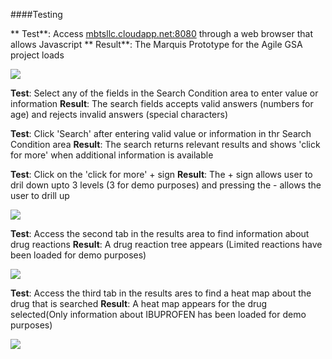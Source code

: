 ####Testing

** Test**: Access [mbtsllc.cloudapp.net:8080](http://mbtsllc.cloudapp.net:8080) through a web browser that allows Javascript
** Result**: The Marquis Prototype for the Agile GSA project loads

![](http://)

**Test**: Select any of the fields in the Search Condition area to enter value or information
**Result**: The search fields accepts valid answers (numbers for age) and rejects invalid answers (special characters)

**Test**: Click 'Search' after entering valid value or information in thr Search Condition area
**Result**: The search returns relevant results and shows 'click for more' when additional information is available

**Test**: Click on the 'click for more' + sign
**Result**: The + sign allows user to dril down upto 3 levels (3 for demo purposes) and pressing the - allows the user to drill up

![](http://)

**Test**: Access the second tab in the results area to find information about drug reactions
**Result**: A drug reaction tree appears (Limited reactions have been loaded for demo purposes)

![](http://)

**Test**: Access the third tab in the results ares to find a heat map about the drug that is searched 
**Result**: A heat map appears for the drug selected(Only information about IBUPROFEN has been loaded for demo purposes)

![](http://)